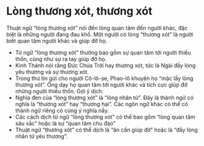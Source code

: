 # Lòng thương xót, thương xót

Thuật ngữ “lòng thương xót” nói đến lòng quan tâm đến người khác, đặc biệt là những người đang đau khổ.  Một người có lòng “thương xót” là người biết quan tâm người khác và giúp đỡ họ.
- Từ ngữ “lòng thương xót” thường bao gồm sự quan tâm tới người thiếu thốn, cũng như sự ra tay giúp đỡ họ.
- Kinh Thánh nói rằng Đức Chúa Trời hay thương xót, tức là Ngài đầy lòng yêu thương và sự thương xót.
- Trong thư tín gửi cho người Cô-lô-se, Phao-lô khuyên họ “mặc lấy lòng thương xót”. Ông dạy họ quan tâm tới người khác và tích cực giúp đỡ những người thiếu thốn.
Gợi ý dịch: 
- Nghĩa đen của “lòng thương xót” là “lòng nhân từ”.  Đây là thành ngữ có nghĩa là “thương xót” hay “thương hại”. Các ngôn ngữ khác có thể có thành ngữ riêng có cùng ý nghĩa nầy.
- Các cách dịch từ ngữ “lòng thương xót” có thể bao gồm “lòng quan tâm sâu sắc” hoặc là sự “quan tâm chu đáo”
- Thuật ngữ “thương xót” có thể dịch là “ân cần giúp đở” hoặc là “đầy lòng nhân từ yêu thương”.

